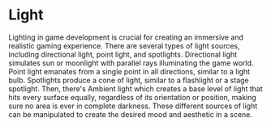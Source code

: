 # Light

Lighting in game development is crucial for creating an immersive and realistic gaming experience. There are several types of light sources, including directional light, point light, and spotlights. Directional light simulates sun or moonlight with parallel rays illuminating the game world. Point light emanates from a single point in all directions, similar to a light bulb. Spotlights produce a cone of light, similar to a flashlight or a stage spotlight. Then, there's Ambient light which creates a base level of light that hits every surface equally, regardless of its orientation or position, making sure no area is ever in complete darkness. These different sources of light can be manipulated to create the desired mood and aesthetic in a scene.